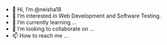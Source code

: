 - 👋 Hi, I’m @neisha18
- 👀 I’m interested in Web Development and Software Testing. 
- 🌱 I’m currently learning ...
- 💞️ I’m looking to collaborate on ...
- 📫 How to reach me ...

<!---
neisha18/neisha18 is a ✨ special ✨ repository because its `README.md` (this file) appears on your GitHub profile.
You can click the Preview link to take a look at your changes.
--->

